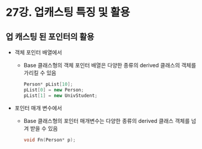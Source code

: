 # 27강. 업캐스팅 특징 및 활용

## 업 캐스팅 된 포인터의 활용

- 객체 포인터 배열에서
    - Base 클래스형의 객체 포인터 배열은 다양한 종류의 derived 클래스의 객체를 가리킬 수 있음
        
        ```cpp
        Person* pList[10];
        pList[0] = new Person;
        pList[1] = new UnivStudent;
        ```
        
- 포인터 매개 변수에서
    - Base 클래스형의 포인터 매개변수는 다양한 종류의 derived 클래스 객체를 넘겨 받을 수 있음
        
        ```cpp
        void Fn(Person* p);
        ```